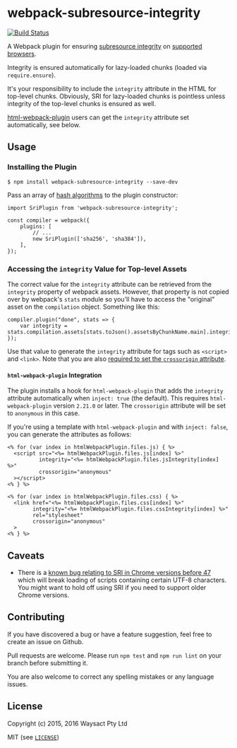 # webpack-subresource-integrity

[![Build Status](https://travis-ci.org/waysact/webpack-subresource-integrity.svg?branch=master)](https://travis-ci.org/waysact/webpack-subresource-integrity)

A Webpack plugin for ensuring
[subresource integrity](http://www.w3.org/TR/SRI/) on
[supported browsers](http://caniuse.com/#feat=subresource-integrity).

Integrity is ensured automatically for lazy-loaded chunks (loaded via
`require.ensure`).

It's your responsibility to include the `integrity` attribute in the
HTML for top-level chunks.  Obviously, SRI for lazy-loaded chunks is
pointless unless integrity of the top-level chunks is ensured as well.

[html-webpack-plugin](https://github.com/ampedandwired/html-webpack-plugin)
users can get the `integrity` attribute set automatically, see below.

## Usage

### Installing the Plugin

    $ npm install webpack-subresource-integrity --save-dev

Pass an array of
[hash algorithms](http://www.w3.org/TR/SRI/#cryptographic-hash-functions)
to the plugin constructor:

    import SriPlugin from 'webpack-subresource-integrity';

    const compiler = webpack({
        plugins: [
            // ...
            new SriPlugin(['sha256', 'sha384']),
        ],
    });

### Accessing the `integrity` Value for Top-level Assets

The correct value for the `integrity` attribute can be retrieved from
the `integrity` property of webpack assets.  However, that property is
not copied over by webpack's `stats` module so you'll have to access
the "original" asset on the `compilation` object.  Something like
this:

    compiler.plugin("done", stats => {
        var integrity = stats.compilation.assets[stats.toJson().assetsByChunkName.main].integrity;
    });

Use that value to generate the `integrity` attribute for tags such as
`<script>` and `<link>`.  Note that you are also
[required to set the `crossorigin` attribute](https://www.w3.org/TR/SRI/#cross-origin-data-leakage).

#### `html-webpack-plugin` Integration

The plugin installs a hook for `html-webpack-plugin` that adds the
`integrity` attribute automatically when `inject: true` (the default).
This requires `html-webpack-plugin` version `2.21.0` or later.  The
`crossorigin` attribute will be set to `anonymous` in this case.

If you're using a template with `html-webpack-plugin` and with
`inject: false`, you can generate the attributes as follows:

```ejs
<% for (var index in htmlWebpackPlugin.files.js) { %>
  <script src="<%= htmlWebpackPlugin.files.js[index] %>"
          integrity="<%= htmlWebpackPlugin.files.jsIntegrity[index] %>"
          crossorigin="anonymous"
  ></script>
<% } %>

<% for (var index in htmlWebpackPlugin.files.css) { %>
  <link href="<%= htmlWebpackPlugin.files.css[index] %>"
        integrity="<%= htmlWebpackPlugin.files.cssIntegrity[index] %>"
        rel="stylesheet"
        crossorigin="anonymous"
  >
<% } %>
```

## Caveats

* There is a
  [known bug relating to SRI in Chrome versions before 47](https://code.google.com/p/chromium/issues/detail?id=527286)
  which will break loading of scripts containing certain UTF-8
  characters.  You might want to hold off using SRI if you need to
  support older Chrome versions.

## Contributing

If you have discovered a bug or have a feature suggestion, feel free to create an issue on Github.

Pull requests are welcome. Please run `npm test` and `npm run lint` on
your branch before submitting it.

You are also welcome to correct any spelling mistakes or any language issues.

## License

Copyright (c) 2015, 2016 Waysact Pty Ltd

MIT (see [`LICENSE`](LICENSE))
